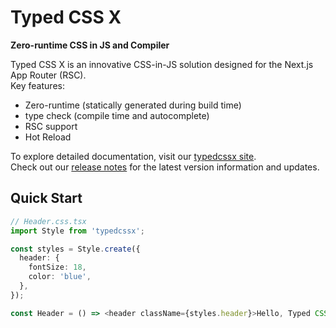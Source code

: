 # Typed CSS X

**Zero-runtime CSS in JS and Compiler**

Typed CSS X is an innovative CSS-in-JS solution designed for the Next.js App Router (RSC).  
Key features:

- Zero-runtime (statically generated during build time)
- type check (compile time and autocomplete)
- RSC support
- Hot Reload

To explore detailed documentation, visit our [typedcssx site](https://typedcssx.vercel.app/).  
Check out our [release notes](https://github.com/typedcsslab/typedcssx/releases) for the latest version information and updates.

## Quick Start

```typescript
// Header.css.tsx
import Style from 'typedcssx';

const styles = Style.create({
  header: {
    fontSize: 18,
    color: 'blue',
  },
});

const Header = () => <header className={styles.header}>Hello, Typed CSS X!</header>;
```
